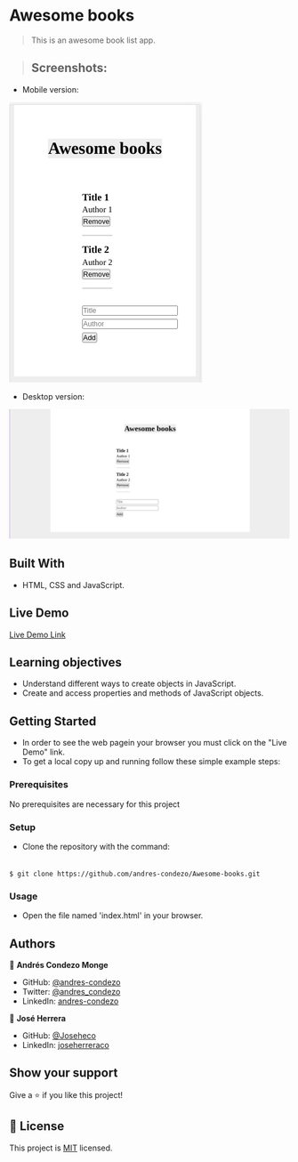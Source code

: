 # Awesome books

>	This is an awesome book list app.

>	## Screenshots:

- Mobile version:

![screenshot](./src/img/screenshot-mobile.png)

- Desktop version:

![screenshot](./src/img/screenshot-desktop.png)


## Built With

- HTML, CSS and JavaScript.

## Live Demo

[Live Demo Link](https://andres-condezo.github.io/Awesome-books/)


## Learning objectives

- Understand different ways to create objects in JavaScript.
- Create and access properties and methods of JavaScript objects.

## Getting Started

- In order to see the web pagein your browser you must click on the "Live Demo" link.
- To get a local copy up and running follow these simple example steps:

### Prerequisites

No prerequisites are necessary for this project

### Setup

- Clone the repository with the command:

<code>
$ git clone https://github.com/andres-condezo/Awesome-books.git
</code>

### Usage
- Open the file named 'index.html' in your browser.


## Authors

👤 **Andrés Condezo Monge**

- GitHub: [@andres-condezo](https://github.com/andres-condezo)
- Twitter: [@andres_condezo](https://twitter.com/andres_condezo)
- LinkedIn: [andres-condezo](https://linkedin.com/in/andres-condezo)

👤 **José Herrera**

- GitHub: [@Joseheco](https://github.com/joseheco)
- LinkedIn: [joseherreraco](https://linkedin.com/in/joseherreraco)

## Show your support

Give a ⭐️ if you like this project!

## 📝 License

This project is [MIT](./MIT.md) licensed.
